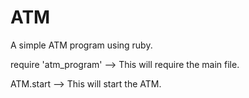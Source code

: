 # ATM
A simple ATM program using ruby.

require 'atm_program' --> This will require the main file.

ATM.start --> This will start the ATM.
